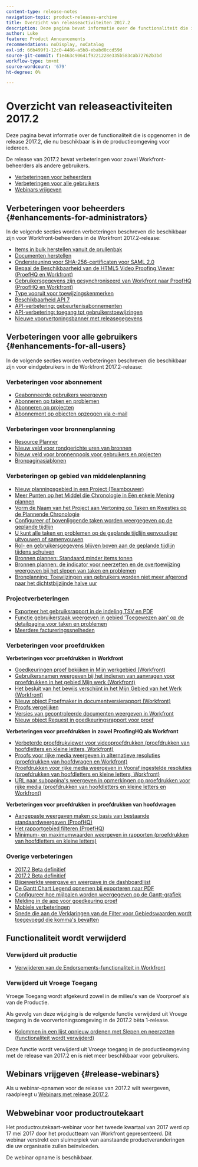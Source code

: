 ```yaml
---
content-type: release-notes
navigation-topic: product-releases-archive
title: Overzicht van releaseactiviteiten 2017.2
description: Deze pagina bevat informatie over de functionaliteit die is opgenomen in de release 2017.2, die nu beschikbaar is in de productieomgeving voor iedereen.
author: Luke
feature: Product Announcements
recommendations: noDisplay, noCatalog
exl-id: 66b499f1-12c0-4486-a5b8-ebabd0ccd59d
source-git-commit: f1e463c90641f9221228e335b583cab72762b3bd
workflow-type: tm+mt
source-wordcount: '679'
ht-degree: 0%

---
```


# Overzicht van releaseactiviteiten 2017.2

Deze pagina bevat informatie over de functionaliteit die is opgenomen in de release 2017.2, die nu beschikbaar is in de productieomgeving voor iedereen. 

De release van 2017.2 bevat verbeteringen voor zowel Workfront-beheerders als andere gebruikers.

* [Verbeteringen voor beheerders](#enhancements-for-administrators)
* [Verbeteringen voor alle gebruikers](#enhancements-for-all-users)
* [Webinars vrijgeven](#release-webinars)

## Verbeteringen voor beheerders {#enhancements-for-administrators}

In de volgende secties worden verbeteringen beschreven die beschikbaar zijn voor Workfront-beheerders in de Workfront 2017.2-release:

* [Items in bulk herstellen vanuit de prullenbak](../../../../product-announcements/product-releases/quarterly-release-archive/2017.2-release-activity/2017-2-beta-3-release-activity.md#restoring-items-in-bulk-from-the-recycle-bin)
* [Documenten herstellen](../../../../product-announcements/product-releases/quarterly-release-archive/2017.2-release-activity/2017-2-beta-1-release-activity.md#restore-documents)
* [Ondersteuning voor SHA-256-certificaten voor SAML 2.0](../../../../product-announcements/product-releases/quarterly-release-archive/2017.2-release-activity/2017-2-beta-final.md#support-sha-256)
* [Bepaal de Beschikbaarheid van de HTML5 Video Proofing Viewer (ProefHQ en Workfront)](../../../../product-announcements/product-releases/quarterly-release-archive/2017.2-release-activity/2017-2-beta-final.md#determine-the-availability-of-the-html5-video-proofing-viewer)
* [Gebruikersgegevens zijn gesynchroniseerd van Workfront naar ProofHQ (ProofHQ en Workfront)](../../../../product-announcements/product-releases/quarterly-release-archive/2017.2-release-activity/2017-2-beta-3-release-activity.md#user-information-is-synchronized-from-workfront-to-proofhq)
* [Type vooruit voor toewijzingskenmerken](../../../../product-announcements/product-releases/quarterly-release-archive/2017.2-release-activity/2017-2-beta-final.md#type-ahead-for-mapping-attributes)
* [Beschikbaarheid API 7](../../../../product-announcements/product-releases/quarterly-release-archive/2017.2-release-activity/2017-2-beta-1-release-activity.md#api-7-is-now-available)
* [API-verbetering: gebeurtenisabonnementen](../../../../product-announcements/product-releases/quarterly-release-archive/2017.2-release-activity/2017-2-beta-2-release-activity.md#api-enhancements-event-subscriptions)
* [API-verbetering: toegang tot gebruikerstoewijzingen](../../../../product-announcements/product-releases/quarterly-release-archive/2017.2-release-activity/2017-2-beta-final.md#api-enhancement-access-user-allocations)
* [Nieuwe voorvertoningsbanner met releasegegevens](../../../../product-announcements/product-releases/quarterly-release-archive/2017.2-release-activity/2017-2-beta-1-release-activity.md#new-preview-banner-with-release-information)

## Verbeteringen voor alle gebruikers {#enhancements-for-all-users}

In de volgende secties worden verbeteringen beschreven die beschikbaar zijn voor eindgebruikers in de Workfront 2017.2-release:

### Verbeteringen voor abonnement

* [Geabonneerde gebruikers weergeven](../../../../product-announcements/product-releases/quarterly-release-archive/2017.2-release-activity/2017-2-beta-3-release-activity.md#view-subscribed-users)
* [Abonneren op taken en problemen](../../../../product-announcements/product-releases/quarterly-release-archive/2017.2-release-activity/2017-2-beta-1-release-activity.md#subscribe-to-tasks-and-issues)
* [Abonneren op projecten](../../../../product-announcements/product-releases/quarterly-release-archive/2017.2-release-activity/2017-2-beta-2-release-activity.md#subscribe-to-projects)
* [Abonnement op objecten opzeggen via e-mail](../../../../product-announcements/product-releases/quarterly-release-archive/2017.2-release-activity/2017-2-beta-2-release-activity.md#unsubscribe-to-items-from-email)

### Verbeteringen voor bronnenplanning

* [Resource Planner](../../../../product-announcements/product-releases/quarterly-release-archive/2017.2-release-activity/2017-2-beta-final.md#resource-planner)
* [Nieuw veld voor rondgerichte uren van bronnen](../../../../product-announcements/product-releases/quarterly-release-archive/2017.2-release-activity/2017-2-beta-final.md#new-resource-budgeted-hour-field)
* [Nieuw veld voor bronnenpools voor gebruikers en projecten](../../../../product-announcements/product-releases/quarterly-release-archive/2017.2-release-activity/2017-2-beta-1-release-activity.md#new-field-for-resource-pools-for-users-and-projects)
* [Bronpaginasjablonen](../../../../product-announcements/product-releases/quarterly-release-archive/2017.2-release-activity/2017-2-beta-2-release-activity.md#resource-pools-templates)

### Verbeteringen op gebied van middelenplanning

* [Nieuw planningsgebied in een Project (Teambouwer)](../../../../product-announcements/product-releases/quarterly-release-archive/2017.2-release-activity/2017-2-beta-final.md#new-team-scheduling-area-in-a-project)
* [Meer Punten op het Middel die Chronologie in Één enkele Mening plannen](../../../../product-announcements/product-releases/quarterly-release-archive/2017.2-release-activity/2017-2-beta-1-release-activity.md#view-more-items-on-the-resource-scheduling-timeline)
* [Vorm de Naam van het Project aan Vertoning op Taken en Kwesties op de Plannende Chronologie](../../../../product-announcements/product-releases/quarterly-release-archive/2017.2-release-activity/2017-2-beta-1-release-activity.md#configure-the-project-name-to-display-on-tasks-and-issues-on-the-scheduling-timeline)
* [Configureer of bovenliggende taken worden weergegeven op de geplande tijdlijn](../../../../product-announcements/product-releases/quarterly-release-archive/2017.2-release-activity/2017-2-beta-1-release-activity.md#configure-whether-parent-tasks-are-displayed-on-the-scheduling-timeline)
* [U kunt alle taken en problemen op de geplande tijdlijn eenvoudiger uitvouwen of samenvouwen](../../../../product-announcements/product-releases/quarterly-release-archive/2017.2-release-activity/2017-2-beta-1-release-activity.md#more-easily-expand-or-collapse-all-tasks-and-issues-on-the-scheduling-timeline)
* [Rol- en gebruikersgegevens blijven boven aan de geplande tijdlijn tijdens schuiven](../../../../product-announcements/product-releases/quarterly-release-archive/2017.2-release-activity/2017-2-beta-1-release-activity.md#role-and-user-information-remains-at-the-top-of-the-scheduling-timeline-when-scrolling)
* [Bronnen plannen: Standaard minder items tonen](../../../../product-announcements/product-releases/quarterly-release-archive/2017.2-release-activity/2017-2-beta-final.md#resource-scheduling-show-fewer-items-by-default)
* [Bronnen plannen: de indicator voor neerzetten en de overtoewijzing weergeven bij het slepen van taken en problemen](../../../../product-announcements/product-releases/quarterly-release-archive/2017.2-release-activity/2017-2-beta-final.md#resource-scheduling-display-drop-indicator-and-over-allocation-when-dragging-tasks-and-issues)
* [Bronplanning: Toewijzingen van gebruikers worden niet meer afgerond naar het dichtstbijzijnde halve uur](../../../../product-announcements/product-releases/quarterly-release-archive/2017.2-release-activity/2017-2-beta-final.md#resource-scheduling-user-allocations-are-no-longer-rounded-to-the-nearest-tenth)

### Projectverbeteringen

* [Exporteer het gebruiksrapport in de indeling TSV en PDF](../../../../product-announcements/product-releases/quarterly-release-archive/2017.2-release-activity/2017-2-beta-final.md#export-the-utilization-report-in-tsv-and-pdf-formats)
* [Functie gebruikerstaak weergeven in gebied &#39;Toegewezen aan&#39; op de detailpagina voor taken en problemen](../../../../product-announcements/product-releases/quarterly-release-archive/2017.2-release-activity/2017-2-beta-final.md#show-user-job-role)
* [Meerdere factureringssnelheden](../../../../product-announcements/product-releases/quarterly-release-archive/2017.2-release-activity/2017-2-beta-final.md#multiple-billing-rates)

### Verbeteringen voor proefdrukken

**Verbeteringen voor proefdrukken in Workfront**

* [Goedkeuringen proef bekijken in Mijn werkgebied (Workfront)](../../../../product-announcements/product-releases/quarterly-release-archive/2017.2-release-activity/2017-2-beta-3-release-activity.md#view-proof-approvals-in-the-my-work-area)
* [Gebruikersnamen weergeven bij het indienen van aanvragen voor proefdrukken in het gebied Mijn werk (Workfront)](../../../../product-announcements/product-releases/quarterly-release-archive/2017.2-release-activity/2017-2-beta-3-release-activity.md#view-user-names-when-addressing-proofing-approval-requests-from-the-my-work-area)
* [Het besluit van het bewijs verschijnt in het Mijn Gebied van het Werk (Workfront)](../../../../product-announcements/product-releases/quarterly-release-archive/2017.2-release-activity/2017-2-beta-final.md#proof-decision-displays-in-the-my-work-area)
* [Nieuw object Proefmaker in documentversierapport (Workfront)](../../../../product-announcements/product-releases/quarterly-release-archive/2017.2-release-activity/2017-2-beta-3-release-activity.md#new)
* [Proofs vergelijken](../../../../product-announcements/product-releases/quarterly-release-archive/2017.2-release-activity/2017-2-beta-1-release-activity.md#compare-proofs)
* [Versies van gecontroleerde documenten weergeven in Workfront](../../../../product-announcements/product-releases/quarterly-release-archive/2017.2-release-activity/2017-2-beta-2-release-activity.md#view-versions-of-proofed-documents-within-workfront)
* [Nieuw object Request in goedkeuringsrapport voor proef](../../../../product-announcements/product-releases/quarterly-release-archive/2017.2-release-activity/2017-2-beta-2-release-activity.md#new-requester-object-in-proof-approval-report)

**Verbeteringen voor proefdrukken in zowel ProofingHQ als Workfront**

* [Verbeterde proefdrukviewer voor videoproefdrukken (proefdrukken van hoofdletters en kleine letters, Workfront)](../../../../product-announcements/product-releases/quarterly-release-archive/2017.2-release-activity/2017-2-beta-3-release-activity.md#improved-proofing-viewer)
* [Proofs voor rijke media weergeven in alternatieve resoluties (proefdrukken van hoofdvragen en Workfront)](../../../../product-announcements/product-releases/quarterly-release-archive/2017.2-release-activity/2017-2-beta-3-release-activity.md#view-rich-media-proofs-in-alternate-resolutions)
* [Proefdrukken voor rijke media weergeven in Vooraf ingestelde resoluties (proefdrukken van hoofdletters en kleine letters, Workfront)](../../../../product-announcements/product-releases/quarterly-release-archive/2017.2-release-activity/2017-2-beta-final.md#view-rich-media-proofs-in-preset-resolutions)
* [URL naar subpagina&#39;s weergeven in opmerkingen op proefdrukken voor rijke media (proefdrukken van hoofdletters en kleine letters en Workfront)](../../../../product-announcements/product-releases/quarterly-release-archive/2017.2-release-activity/2017-2-beta-final.md#view-urls-to-sub-pages-in-comments-on-rich-media-proofs) 

**Verbeteringen voor proefdrukken in proefdrukken van hoofdvragen**

* [Aangepaste weergaven maken op basis van bestaande standaardweergaven (ProofHQ)](../../../../product-announcements/product-releases/quarterly-release-archive/2017.2-release-activity/2017-2-beta-final.md#create-custom-views-based-on-existing-standard-views)
* [Het rapportgebied filteren (ProefHQ)](../../../../product-announcements/product-releases/quarterly-release-archive/2017.2-release-activity/2017-2-beta-final.md#filter-the-reporting-area)
* [Minimum- en maximumwaarden weergeven in rapporten (proefdrukken van hoofdletters en kleine letters)](../../../../product-announcements/product-releases/quarterly-release-archive/2017.2-release-activity/2017-2-beta-final.md#display-minimum-and-maximum-values-in-reports)

### Overige verbeteringen

* [2017.2 Beta definitief](../../../../product-announcements/product-releases/quarterly-release-archive/2017.2-release-activity/2017-2-beta-final.md#user-calendar-enhancements-in-the-my-work-area)
* [2017.2 Beta definitief](../../../../product-announcements/product-releases/quarterly-release-archive/2017.2-release-activity/2017-2-beta-final.md#layout-template-determines-whether-the-new-or-legacy-calendar-displays-in-the-my-work-area)
* [Bijgewerkte weergave en weergave in de dashboardlijst](../../../../product-announcements/product-releases/quarterly-release-archive/2017.2-release-activity/2017-2-beta-1-release-activity.md#updated-look-and-feel-in-the-dashboard-list)
* [De Gantt Chart Legend opnemen bij exporteren naar PDF](../../../../product-announcements/product-releases/quarterly-release-archive/2017.2-release-activity/2017-2-beta-3-release-activity.md#include-the-gantt-chart-legend-when-exporting-to-pdf)
* [Configureer hoe mijlpalen worden weergegeven op de Gantt-grafiek](../../../../product-announcements/product-releases/quarterly-release-archive/2017.2-release-activity/2017-2-beta-2-release-activity.md#configure-how-milestones-are-displayed-on-the-gantt-chart)
* [Melding in de app voor goedkeuring proef](../../../../product-announcements/product-releases/quarterly-release-archive/2017.2-release-activity/2017-2-beta-final.md#in-app-notification-for-proof-approval)
* [Mobiele verbeteringen](../../../../product-announcements/product-releases/quarterly-release-archive/2017.2-release-activity/2017-2-beta-final.md#mobile-improvements)
* [Snede die aan de Verklaringen van de Filter voor Gebiedswaarden wordt toegevoegd die komma&#39;s bevatten](../../../../product-announcements/product-releases/quarterly-release-archive/2017.2-release-activity/2017-2-beta-final.md#slash-added-to-filter-statements)

## Functionaliteit wordt verwijderd

### Verwijderd uit productie

* [Verwijderen van de Endorsements-functionaliteit in Workfront](../../../../product-announcements/product-releases/quarterly-release-archive/2017.2-release-activity/2017-2-beta-1-release-activity.md#deprecating-the-endorsements-functionality-in-workfront)

### Verwijderd uit Vroege Toegang

Vroege Toegang wordt afgekeurd zowel in de milieu&#39;s van de Voorproef als van de Productie.

Als gevolg van deze wijziging is de volgende functie verwijderd uit Vroege toegang in de voorvertoningsomgeving in de 2017.2 bèta 1-release. 

* [Kolommen in een lijst opnieuw ordenen met Slepen en neerzetten (functionaliteit wordt verwijderd)](../../../../product-announcements/product-releases/quarterly-release-archive/2017.2-release-activity/2017-2-beta-1-release-activity.md#reorder)

Deze functie wordt verwijderd uit Vroege toegang in de productieomgeving met de release van 2017.2 en is niet meer beschikbaar voor gebruikers.

## Webinars vrijgeven {#release-webinars}

Als u webinar-opnamen voor de release van 2017.2 wilt weergeven, raadpleegt u [Webinars met release 2017.2](../../../../product-announcements/product-releases/quarterly-release-archive/2017.2-release-activity/2017-2-release-webinars.md). 

## Webwebinar voor productroutekaart

Het productroutekaart-webinar voor het tweede kwartaal van 2017 werd op 17 mei 2017 door het productteam van Workfront gepresenteerd. Dit webinar verstrekt een sluimerpiek van aanstaande productveranderingen die uw organisatie zullen beïnvloeden.

De webinar opname is beschikbaar.
